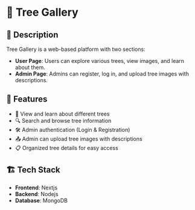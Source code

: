 # 🌳 Tree Gallery

## 📌 Description
Tree Gallery is a web-based platform with two sections:

- **User Page**: Users can explore various trees, view images, and learn about them.  
- **Admin Page**: Admins can register, log in, and upload tree images with descriptions.

## 🚀 Features
- 🌿 View and learn about different trees  
- 🔍 Search and browse tree information  
- 🛠️ Admin authentication (Login & Registration)  
- 📤 Admin can upload tree images with descriptions  
- 📋 Organized tree details for easy access  

## 🏗️ Tech Stack
- **Frontend**: Nextjs
- **Backend**: Nodejs
- **Database**: MongoDB 

